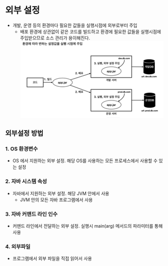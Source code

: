 # 외부 설정
- 개발, 운영 등의 환경마다 필요한 값들을 실행시점에 외부로부터 주입
  - 배포 환경에 상관없이 같은 코드를 빌드하고 환경에 필요한 값들을 실행시점에 주입받으므로 소스 관리가 용이해진다.
    ![external01.png](imgs/external01.png)

## 외부설정 방법
### 1. OS 환경변수
- OS 에서 지원하는 외부 설정. 해당 OS를 사용하는 모든 프로세스에서 사용할 수 있는 설정

### 2. 자바 시스템 속성
- 자바에서 지원하는 외부 설정. 해당 JVM 안에서 사용
  - JVM 안의 모든 자바 프로그램에서 사용

### 3. 자바 커맨드 라인 인수
- 커맨드 라인에서 전달하는 외부 설정. 실행시 main(arg) 메서드의 파라미터를 통해 사용

### 4. 외부파일
- 프로그램에서 외부 파일을 직접 읽어서 사용